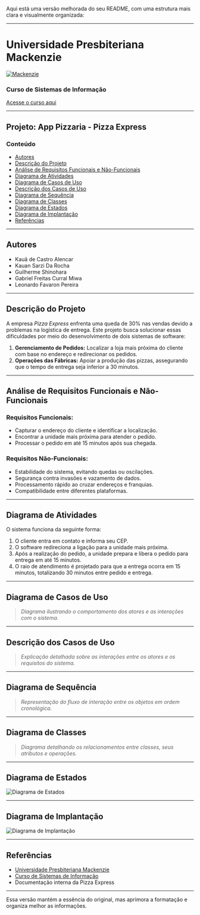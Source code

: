 Aqui está uma versão melhorada do seu README, com uma estrutura mais clara e visualmente organizada:

---

# **Universidade Presbiteriana Mackenzie**  
[![Mackenzie](https://upload.wikimedia.org/wikipedia/commons/e/e1/UPM_Logo.png)](https://www.mackenzie.br)  

### **Curso de Sistemas de Informação**  
[Acesse o curso aqui](https://www.mackenzie.br/graduacao/sao-paulo-higienopolis/sistemas-de-informacao)  

---

## **Projeto: App Pizzaria - Pizza Express**  

### **Conteúdo**  
- [Autores](#autores)  
- [Descrição do Projeto](#descrição-do-projeto)  
- [Análise de Requisitos Funcionais e Não-Funcionais](#análise-de-requisitos-funcionais-e-não-funcionais)  
- [Diagrama de Atividades](#diagrama-de-atividades)  
- [Diagrama de Casos de Uso](#diagrama-de-casos-de-uso)  
- [Descrição dos Casos de Uso](#descrição-dos-casos-de-uso)  
- [Diagrama de Sequência](#diagrama-de-sequência)  
- [Diagrama de Classes](#diagrama-de-classes)  
- [Diagrama de Estados](#diagrama-de-estados)  
- [Diagrama de Implantação](#diagrama-de-implantação)  
- [Referências](#referências)  

---

## **Autores**  
- Kauã de Castro Alencar  
- Kauan Sarzi Da Rocha  
- Guilherme Shinohara  
- Gabriel Freitas Curral Miwa  
- Leonardo Favaron Pereira  

---

## **Descrição do Projeto**  

A empresa *Pizza Express* enfrenta uma queda de 30% nas vendas devido a problemas na logística de entrega. Este projeto busca solucionar essas dificuldades por meio do desenvolvimento de dois sistemas de software:  

1. **Gerenciamento de Pedidos:** Localizar a loja mais próxima do cliente com base no endereço e redirecionar os pedidos.  
2. **Operações das Fábricas:** Apoiar a produção das pizzas, assegurando que o tempo de entrega seja inferior a 30 minutos.  

---

## **Análise de Requisitos Funcionais e Não-Funcionais**  

### **Requisitos Funcionais:**  
- Capturar o endereço do cliente e identificar a localização.  
- Encontrar a unidade mais próxima para atender o pedido.  
- Processar o pedido em até 15 minutos após sua chegada.  

### **Requisitos Não-Funcionais:**  
- Estabilidade do sistema, evitando quedas ou oscilações.  
- Segurança contra invasões e vazamento de dados.  
- Processamento rápido ao cruzar endereços e franquias.  
- Compatibilidade entre diferentes plataformas.  

---

## **Diagrama de Atividades**  

O sistema funciona da seguinte forma:  
1. O cliente entra em contato e informa seu CEP.  
2. O software redireciona a ligação para a unidade mais próxima.  
3. Após a realização do pedido, a unidade prepara e libera o pedido para entrega em até 15 minutos.  
4. O raio de atendimento é projetado para que a entrega ocorra em 15 minutos, totalizando 30 minutos entre pedido e entrega.  

---

## **Diagrama de Casos de Uso**  
> *Diagrama ilustrando o comportamento dos atores e as interações com o sistema.*  

---

## **Descrição dos Casos de Uso**  
> *Explicação detalhada sobre as interações entre os atores e os requisitos do sistema.*  

---

## **Diagrama de Sequência**  
> *Representação do fluxo de interação entre os objetos em ordem cronológica.*  

---

## **Diagrama de Classes**  
> *Diagrama detalhando os relacionamentos entre classes, seus atributos e operações.*  

---

## **Diagrama de Estados**  
![Diagrama de Estados](https://github.com/user-attachments/assets/66965084-4131-449e-8cb4-766acc917745)  

---

## **Diagrama de Implantação**  
![Diagrama de Implantação](https://github.com/user-attachments/assets/2acfc902-ab43-45dc-8e95-a477c9eeb7ad)  

---

## **Referências**  
- [Universidade Presbiteriana Mackenzie](https://www.mackenzie.br)  
- [Curso de Sistemas de Informação](https://www.mackenzie.br/graduacao/sao-paulo-higienopolis/sistemas-de-informacao)  
- Documentação interna da Pizza Express  

---

Essa versão mantém a essência do original, mas aprimora a formatação e organiza melhor as informações.
